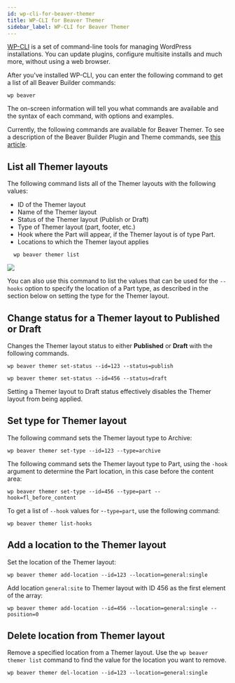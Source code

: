 ```yaml
---
id: wp-cli-for-beaver-themer
title: WP-CLI for Beaver Themer
sidebar_label: WP-CLI for Beaver Themer
---
```


[WP-CLI](https://wp-cli.org/) is a set of command-line tools for managing WordPress installations. You can update plugins, configure multisite installs and much more, without using a web browser.

After you've installed WP-CLI, you can enter the following command to get a list of all Beaver Builder commands:

`wp beaver`

The on-screen information will tell you what commands are available and the syntax of each command, with options and examples.

Currently, the following commands are available for Beaver Themer. To see a description of the Beaver Builder Plugin and Theme commands, see [this article](/beaver-builder/developer/tutorials-guides/wp-cli-plugin-theme.md).

## List all Themer layouts

The following command lists all of the Themer layouts with the following values:

  * ID of the Themer layout
  * Name of the Themer layout
  * Status of the Themer layout (Publish or Draft)
  * Type of Themer layout (part, footer, etc.)
  * Hook where the Part will appear, if the Themer layout is of type Part.
  * Locations to which the Themer layout applies  
  ```
    wp beaver themer list
  ```  
  ![](/img/wp-cli-for-beaver-themer-178c944c.png)

You can also use this command to list the values that can be used for the `--hooks` option to specify the location of a Part type, as described in the section below on setting the type for the Themer layout.

## Change status for a Themer layout to Published or Draft

Changes the Themer layout status to either **Published** or **Draft** with the following commands.

```
wp beaver themer set-status --id=123 --status=publish
```
```
wp beaver themer set-status --id=456 --status=draft
```

Setting a Themer layout to Draft status effectively disables the Themer layout from being applied.

## Set type for Themer layout

The following command sets the Themer layout type to Archive:

```
wp beaver themer set-type --id=123 --type=archive
```

The following command sets the Themer layout type to Part, using the `-hook` argument to determine the Part location, in this case before the content area:

```
wp beaver themer set-type --id=456 --type=part --hook=fl_before_content
```

To get a list of `--hook` values for -`-type=part`, use the following command:

```
wp beaver themer list-hooks
```

## Add a location to the Themer layout

Set the location of the Themer layout:

```
wp beaver themer add-location --id=123 --location=general:single
```

Add location `general:site` to Themer layout with ID 456 as the first element of the array:

```
wp beaver themer add-location --id=456 --location=general:single --position=0
```

## Delete location from Themer layout

Remove a specified location from a Themer layout. Use the `wp beaver themer list` command to find the value for the location you want to remove.

```
wp beaver themer del-location --id=123 --location=general:single
```
